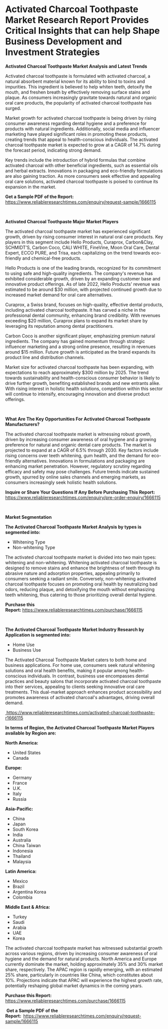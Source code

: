 <p><h1>Activated Charcoal Toothpaste Market Research Report Provides Critical Insights that can help Shape Business Development and Investment Strategies</h1></p><p><strong>Activated Charcoal Toothpaste Market Analysis and Latest Trends</strong></p>
<p><p>Activated charcoal toothpaste is formulated with activated charcoal, a natural absorbent material known for its ability to bind to toxins and impurities. This ingredient is believed to help whiten teeth, detoxify the mouth, and freshen breath by effectively removing surface stains and plaque. As consumers increasingly gravitate towards natural and organic oral care products, the popularity of activated charcoal toothpaste has surged.</p><p>Market growth for activated charcoal toothpaste is being driven by rising consumer awareness regarding dental hygiene and a preference for products with natural ingredients. Additionally, social media and influencer marketing have played significant roles in promoting these products, creating trends that appeal to health-conscious individuals. The activated charcoal toothpaste market is expected to grow at a CAGR of 14.7% during the forecast period, indicating strong demand.</p><p>Key trends include the introduction of hybrid formulas that combine activated charcoal with other beneficial ingredients, such as essential oils and herbal extracts. Innovations in packaging and eco-friendly formulations are also gaining traction. As more consumers seek effective and appealing oral care solutions, activated charcoal toothpaste is poised to continue its expansion in the market.</p></p>
<p><strong>Get a Sample PDF of the Report:&nbsp;</strong> <a href="https://www.reliableresearchtimes.com/enquiry/request-sample/1666115?utm_campaign=2230&utm_medium=2&utm_source=Github&utm_content=ia&utm_term=17042025&utm_id=activated-charcoal-toothpaste">https://www.reliableresearchtimes.com/enquiry/request-sample/1666115</a></p>
<p>&nbsp;</p>
<p><strong>Activated Charcoal Toothpaste Major Market Players</strong></p>
<p><p>The activated charcoal toothpaste market has experienced significant growth, driven by rising consumer interest in natural oral care products. Key players in this segment include Hello Products, Curaprox, Carbon&Clay, SCHMIDT’S, Carbon Coco, CALI WHITE, FineVine, Moon Oral Care, Dental Expert, ECCO PURE, and Trisa, each capitalizing on the trend towards eco-friendly and chemical-free products.</p><p>Hello Products is one of the leading brands, recognized for its commitment to using safe and high-quality ingredients. The company's revenue has exhibited considerable growth, driven by an expanding customer base and innovative product offerings. As of late 2022, Hello Products' revenue was estimated to be around $30 million, with projected continued growth due to increased market demand for oral care alternatives.</p><p>Curaprox, a Swiss brand, focuses on high-quality, effective dental products, including activated charcoal toothpaste. It has carved a niche in the professional dental community, enhancing brand credibility. With revenues exceeding $20 million, Curaprox plans to expand its market share by leveraging its reputation among dental practitioners.</p><p>Carbon Coco is another significant player, emphasizing premium natural ingredients. The company has gained momentum through strategic influencer marketing and a strong online presence, resulting in revenues around $15 million. Future growth is anticipated as the brand expands its product line and distribution channels.</p><p>Market size for activated charcoal toothpaste has been expanding, with expectations to reach approximately $300 million by 2025. The trend towards sustainability and health-conscious consumer behavior is likely to drive further growth, benefiting established brands and new entrants alike. With rising interest in holistic health solutions, competition within this sector will continue to intensify, encouraging innovation and diverse product offerings.</p></p>
<p>&nbsp;</p>
<p><strong>What Are The Key Opportunities For Activated Charcoal Toothpaste Manufacturers?</strong></p>
<p><p>The activated charcoal toothpaste market is witnessing robust growth, driven by increasing consumer awareness of oral hygiene and a growing preference for natural and organic dental care products. The market is projected to expand at a CAGR of 6.5% through 2030. Key factors include rising concerns over teeth whitening, gum health, and the demand for eco-friendly alternatives. Innovations in formulations and packaging are enhancing market penetration. However, regulatory scrutiny regarding efficacy and safety may pose challenges. Future trends indicate sustained growth, spurred by online sales channels and emerging markets, as consumers increasingly seek holistic health solutions.</p></p>
<p><strong>Inquire or Share Your Questions If Any Before Purchasing This Report:</strong> <a href="https://www.reliableresearchtimes.com/enquiry/pre-order-enquiry/1666115?utm_campaign=2230&utm_medium=2&utm_source=Github&utm_content=ia&utm_term=17042025&utm_id=activated-charcoal-toothpaste">https://www.reliableresearchtimes.com/enquiry/pre-order-enquiry/1666115</a></p>
<p>&nbsp;</p>
<p><strong>Market Segmentation</strong></p>
<p><strong>The Activated Charcoal Toothpaste Market Analysis by types is segmented into:</strong></p>
<p><ul><li>Whitening Type</li><li>Non-whitening Type</li></ul></p>
<p><p>The activated charcoal toothpaste market is divided into two main types: whitening and non-whitening. Whitening activated charcoal toothpaste is designed to remove stains and enhance the brightness of teeth through its abrasive nature and adsorption properties, appealing primarily to consumers seeking a radiant smile. Conversely, non-whitening activated charcoal toothpaste focuses on promoting oral health by neutralizing bad odors, reducing plaque, and detoxifying the mouth without emphasizing teeth whitening, thus catering to those prioritizing overall dental hygiene.</p></p>
<p><strong>Purchase this Report:&nbsp;</strong><a href="https://www.reliableresearchtimes.com/purchase/1666115?utm_campaign=2230&utm_medium=2&utm_source=Github&utm_content=ia&utm_term=17042025&utm_id=activated-charcoal-toothpaste">https://www.reliableresearchtimes.com/purchase/1666115</a></p>
<p>&nbsp;</p>
<p><strong>The Activated Charcoal Toothpaste Market Industry Research by Application is segmented into:</strong></p>
<p><ul><li>Home Use</li><li>Business Use</li></ul></p>
<p><p>The Activated Charcoal Toothpaste Market caters to both home and business applications. For home use, consumers seek natural whitening solutions and oral health benefits, making it popular among health-conscious individuals. In contrast, business use encompasses dental practices and beauty salons that incorporate activated charcoal toothpaste into their services, appealing to clients seeking innovative oral care treatments. This dual-market approach enhances product accessibility and promotes awareness of activated charcoal's advantages, driving overall demand.</p></p>
<p><a href="https://www.reliableresearchtimes.com/activated-charcoal-toothpaste-r1666115?utm_campaign=2230&utm_medium=2&utm_source=Github&utm_content=ia&utm_term=17042025&utm_id=activated-charcoal-toothpaste">&nbsp;https://www.reliableresearchtimes.com/activated-charcoal-toothpaste-r1666115</a></p>
<p><strong>In terms of Region, the Activated Charcoal Toothpaste Market Players available by Region are:</strong></p>
<p>
    <p> <strong> North America: </strong>
        <ul>
            <li>United States</li>
            <li>Canada</li>
        </ul>
        </p> 
    <p> <strong> Europe: </strong>
        <ul>
            <li>Germany</li>
            <li>France</li>
            <li>U.K.</li>
            <li>Italy</li>
            <li>Russia</li>
        </ul>
        </p> 
    <p> <strong> Asia-Pacific: </strong>
        <ul>
            <li>China</li>
            <li>Japan</li>
            <li>South Korea</li>
            <li>India</li>
            <li>Australia</li>
            <li>China Taiwan</li>
            <li>Indonesia</li>
            <li>Thailand</li>
            <li>Malaysia</li>
        </ul>
        </p> 
    <p> <strong> Latin America: </strong>
        <ul>
            <li>Mexico</li>
            <li>Brazil</li>
            <li>Argentina Korea</li>
            <li>Colombia</li>
        </ul>
        </p> 
    <p> <strong> Middle East & Africa: </strong>
        <ul>
            <li>Turkey</li>
            <li>Saudi</li>
            <li>Arabia</li>
            <li>UAE</li>
            <li>Korea</li>
        </ul>
    </p>
    </p>
<p><p>The activated charcoal toothpaste market has witnessed substantial growth across various regions, driven by increasing consumer awareness of oral hygiene and the demand for natural products. North America and Europe currently dominate the market, holding approximately 35% and 30% market share, respectively. The APAC region is rapidly emerging, with an estimated 25% share, particularly in countries like China, which constitutes about 10%. Projections indicate that APAC will experience the highest growth rate, potentially reshaping global market dynamics in the coming years.</p></p>
<p><strong>Purchase this Report: </strong><a href="https://www.reliableresearchtimes.com/purchase/1666115?utm_campaign=2230&utm_medium=2&utm_source=Github&utm_content=ia&utm_term=17042025&utm_id=activated-charcoal-toothpaste">https://www.reliableresearchtimes.com/purchase/1666115</a></p>
<p>&nbsp;<strong>Get a Sample PDF of the Report:&nbsp;&nbsp;</strong><a href="https://www.reliableresearchtimes.com/enquiry/request-sample/1666115?utm_campaign=2230&utm_medium=2&utm_source=Github&utm_content=ia&utm_term=17042025&utm_id=activated-charcoal-toothpaste">https://www.reliableresearchtimes.com/enquiry/request-sample/1666115</a></p>
<p><strong></strong></p>
<p><p></p><p></p><p></p></p>